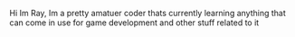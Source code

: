 Hi Im Ray, Im a pretty amatuer coder thats currently learning anything that can come
in use for game development and other stuff related to it
